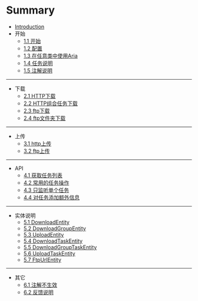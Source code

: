 # Summary

* [Introduction](README.md)
* 开始
	* [1.1 开始](start/start.md)
	* [1.2 配置](start/config.md)
	* [1.3 在任意类中使用Aria](start/any_java.md)
	* [1.4 任务说明](start/task_explain.md)
	* [1.5 注解说明](start/annotation_explain.md)
------------
* 下载
	* [2.1 HTTP下载](download/http_normal.md)
	* [2.2 HTTP组合任务下载](download/http_group.md)
	* [2.3 ftp下载](download/ftp_normal.md)
	* [2.4 ftp文件夹下载](download/ftp_dir.md)
------------
* 上传
	* [3.1 http上传](upload/http_normal.md)
	* [3.2 ftp上传](upload/ftp_normal.md)
------------
* API
	* [4.1 获取任务列表](api/task_list.md)
	* [4.2 常用的任务操作](api/task_handle.md)
	* [4.3 只监听单个任务](api/linstener_sign_task.md)
	* [4.4 对任务添加额外信息](api/extend_field.md)
------------
* 实体说明
	* [5.1 DownloadEntity](entity/download_entity.md)
	* [5.2 DownloadGroupEntity](entity/group_entity.md)
	* [5.3 UploadEntity](entity/upload_entity.md)
	* [5.4 DownloadTaskEntity](entity/download_task_entity.md)
	* [5.5 DownloadGroupTaskEntity](entity/download_group_task_entity.md)
	* [5.6 UploadTaskEntity](entity/upload_task_entity.md)
	* [5.7 FtpUrlEntity](entity/ftp_url_entity.md)
------------
* 其它
	* [6.1 注解不生效](other/annotaion_invalid.md)
	* [6.2 反馈说明](other/feedback.md)
